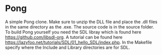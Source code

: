 # Pong
A simple Pong clone.
Make sure to unzip the DLL file and place the .dll files in the same directory as the .exe.
The source code is in the source folder.
To build Pong yourself you need the SDL libray which is found here https://github.com/libsdl-org.
A tutorial can be found here https://lazyfoo.net/tutorials/SDL/01_hello_SDL/index.php.
In the Makefile specify where the Include and Library directories are for SDL.
